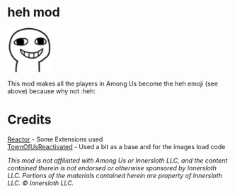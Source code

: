 # heh mod

![HEH](./Images/heh.png)

This mod makes all the players in Among Us become the heh emoji (see above) because why not :heh:

# Credits
[Reactor](https://github.com/NuclearPowered/Reactor) - Some Extensions used\
[TownOfUsReactivated](https://github.com/eDonnes124/Town-Of-Us-R) - Used a bit as a base and for the images load code

*This mod is not affiliated with Among Us or Innersloth LLC, and the content contained therein is not endorsed or otherwise sponsored by Innersloth LLC. Portions of the materials contained herein are property of Innersloth LLC. © Innersloth LLC.*